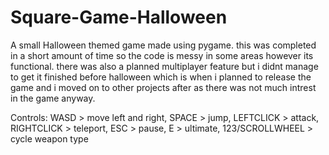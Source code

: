 # Square-Game-Halloween
A small Halloween themed game made using pygame. this was completed in a short amount of time so the code is messy in some areas however its functional. there was also a planned multiplayer feature but i didnt manage to get it finished before halloween which is when i planned to release the game and i moved on to other projects after as there was not much intrest in the game anyway.

Controls: WASD > move left and right, SPACE > jump, LEFTCLICK > attack, RIGHTCLICK > teleport, ESC > pause, E > ultimate, 123/SCROLLWHEEL > cycle weapon type
